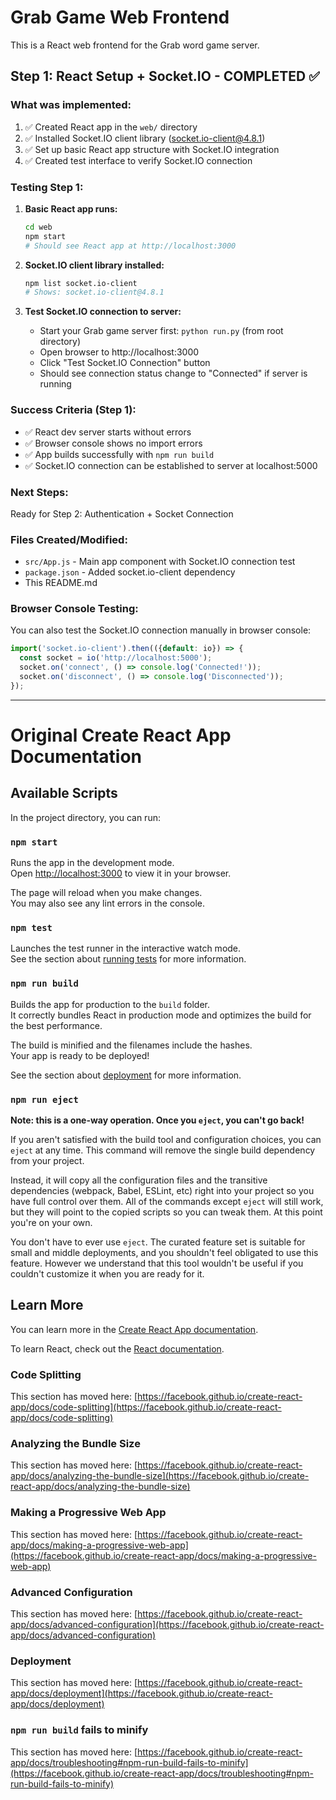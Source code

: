 # Grab Game Web Frontend

This is a React web frontend for the Grab word game server.

## Step 1: React Setup + Socket.IO - COMPLETED ✅

### What was implemented:
1. ✅ Created React app in the `web/` directory
2. ✅ Installed Socket.IO client library (socket.io-client@4.8.1)
3. ✅ Set up basic React app structure with Socket.IO integration
4. ✅ Created test interface to verify Socket.IO connection

### Testing Step 1:

1. **Basic React app runs:**
   ```bash
   cd web
   npm start
   # Should see React app at http://localhost:3000
   ```

2. **Socket.IO client library installed:**
   ```bash
   npm list socket.io-client
   # Shows: socket.io-client@4.8.1
   ```

3. **Test Socket.IO connection to server:**
   - Start your Grab game server first: `python run.py` (from root directory)
   - Open browser to http://localhost:3000
   - Click "Test Socket.IO Connection" button
   - Should see connection status change to "Connected" if server is running

### Success Criteria (Step 1):
- ✅ React dev server starts without errors
- ✅ Browser console shows no import errors
- ✅ App builds successfully with `npm run build`
- ✅ Socket.IO connection can be established to server at localhost:5000

### Next Steps:
Ready for Step 2: Authentication + Socket Connection

### Files Created/Modified:
- `src/App.js` - Main app component with Socket.IO connection test
- `package.json` - Added socket.io-client dependency
- This README.md

### Browser Console Testing:
You can also test the Socket.IO connection manually in browser console:
```javascript
import('socket.io-client').then(({default: io}) => {
  const socket = io('http://localhost:5000');
  socket.on('connect', () => console.log('Connected!'));
  socket.on('disconnect', () => console.log('Disconnected'));
});
```

---

# Original Create React App Documentation

## Available Scripts

In the project directory, you can run:

### `npm start`

Runs the app in the development mode.\
Open [http://localhost:3000](http://localhost:3000) to view it in your browser.

The page will reload when you make changes.\
You may also see any lint errors in the console.

### `npm test`

Launches the test runner in the interactive watch mode.\
See the section about [running tests](https://facebook.github.io/create-react-app/docs/running-tests) for more information.

### `npm run build`

Builds the app for production to the `build` folder.\
It correctly bundles React in production mode and optimizes the build for the best performance.

The build is minified and the filenames include the hashes.\
Your app is ready to be deployed!

See the section about [deployment](https://facebook.github.io/create-react-app/docs/deployment) for more information.

### `npm run eject`

**Note: this is a one-way operation. Once you `eject`, you can't go back!**

If you aren't satisfied with the build tool and configuration choices, you can `eject` at any time. This command will remove the single build dependency from your project.

Instead, it will copy all the configuration files and the transitive dependencies (webpack, Babel, ESLint, etc) right into your project so you have full control over them. All of the commands except `eject` will still work, but they will point to the copied scripts so you can tweak them. At this point you're on your own.

You don't have to ever use `eject`. The curated feature set is suitable for small and middle deployments, and you shouldn't feel obligated to use this feature. However we understand that this tool wouldn't be useful if you couldn't customize it when you are ready for it.

## Learn More

You can learn more in the [Create React App documentation](https://facebook.github.io/create-react-app/docs/getting-started).

To learn React, check out the [React documentation](https://reactjs.org/).

### Code Splitting

This section has moved here: [https://facebook.github.io/create-react-app/docs/code-splitting](https://facebook.github.io/create-react-app/docs/code-splitting)

### Analyzing the Bundle Size

This section has moved here: [https://facebook.github.io/create-react-app/docs/analyzing-the-bundle-size](https://facebook.github.io/create-react-app/docs/analyzing-the-bundle-size)

### Making a Progressive Web App

This section has moved here: [https://facebook.github.io/create-react-app/docs/making-a-progressive-web-app](https://facebook.github.io/create-react-app/docs/making-a-progressive-web-app)

### Advanced Configuration

This section has moved here: [https://facebook.github.io/create-react-app/docs/advanced-configuration](https://facebook.github.io/create-react-app/docs/advanced-configuration)

### Deployment

This section has moved here: [https://facebook.github.io/create-react-app/docs/deployment](https://facebook.github.io/create-react-app/docs/deployment)

### `npm run build` fails to minify

This section has moved here: [https://facebook.github.io/create-react-app/docs/troubleshooting#npm-run-build-fails-to-minify](https://facebook.github.io/create-react-app/docs/troubleshooting#npm-run-build-fails-to-minify)
